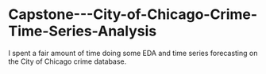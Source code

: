 # Capstone---City-of-Chicago-Crime-Time-Series-Analysis

I spent a fair amount of time doing some EDA and time series forecasting on the City of Chicago crime database.  
